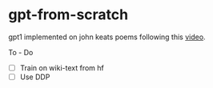 # gpt-from-scratch

gpt1 implemented on john keats poems following this [video](https://youtu.be/kCc8FmEb1nY?si=vfNglqqkgGHGAidc).

To - Do 
- [ ] Train on wiki-text from hf
- [ ] Use DDP 
